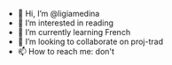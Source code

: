 - 👋 Hi, I’m @ligiamedina
- 👀 I’m interested in reading
- 🌱 I’m currently learning French
- 💞️ I’m looking to collaborate on proj-trad
- 📫 How to reach me: don't

<!---
ligiamedina/ligiamedina is a ✨ special ✨ repository because its `README.md` (this file) appears on your GitHub profile.
You can click the Preview link to take a look at your changes.
--->
